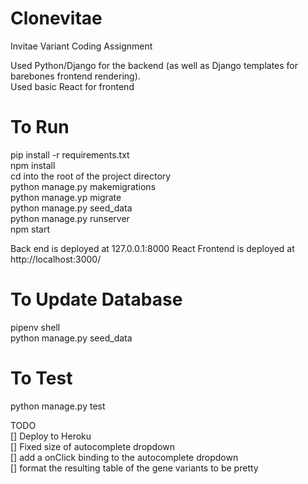 # Clonevitae
Invitae Variant Coding Assignment 

Used Python/Django for the backend (as well as Django templates for barebones frontend rendering).  
Used basic React for frontend

# To Run
pip install -r requirements.txt <br />
npm install <br />
cd into the root of the project directory <br />
python manage.py makemigrations<br />
python manage.yp migrate<br />
python manage.py seed_data<br />
python manage.py runserver <br />
npm start <br/>

Back end is deployed at 127.0.0.1:8000
React Frontend is deployed at http://localhost:3000/

# To Update Database
pipenv shell <br />
python manage.py seed_data <br />

# To Test
python manage.py test

TODO<br />
[] Deploy to Heroku<br />
[] Fixed size of autocomplete dropdown<br />
[] add a onClick binding to the autocomplete dropdown<br />
[] format the resulting table of the gene variants to be pretty
